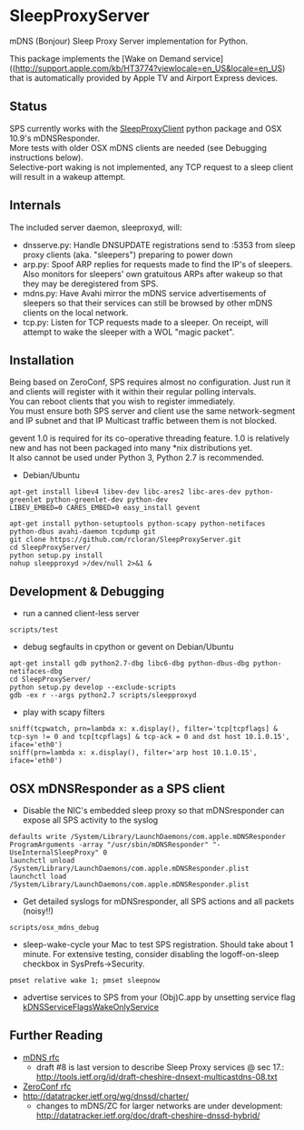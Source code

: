 SleepProxyServer
================
mDNS (Bonjour) Sleep Proxy Server implementation for Python.

This package implements the [Wake on Demand service]((http://support.apple.com/kb/HT3774?viewlocale=en_US&locale=en_US) that is automatically provided by Apple TV and Airport Express devices.  

Status
------
SPS currently works with the [SleepProxyClient](http://github.com/awein/SleepProxyClient) python package and OSX 10.9's mDNSResponder.  
More tests with older OSX mDNS clients are needed (see Debugging instructions below).  
Selective-port waking is not implemented, any TCP request to a sleep client will result in a wakeup attempt.  

Internals
------
The included server daemon, sleeproxyd, will:  
* dnsserve.py: Handle DNSUPDATE registrations send to :5353 from sleep proxy clients (aka. "sleepers") preparing to power down  
* arp.py: Spoof ARP replies for requests made to find the IP's of sleepers. Also monitors for sleepers' own gratuitous ARPs after wakeup so that they may be deregistered from SPS.  
* mdns.py: Have Avahi mirror the mDNS service advertisements of sleepers so that their services can still be browsed by other mDNS clients on the local network.  
* tcp.py: Listen for TCP requests made to a sleeper. On receipt, will attempt to wake the sleeper with a WOL "magic packet".  

Installation
-------
Being based on ZeroConf, SPS requires almost no configuration. Just run it and clients will register with it within their regular polling intervals.  
You can reboot clients that you wish to register immediately.  
You must ensure both SPS server and client use the same network-segment and IP subnet and that IP Multicast traffic between them is not blocked.  

gevent 1.0 is required for its co-operative threading feature. 1.0 is relatively new and has not been packaged into many *nix distributions yet.  
It also cannot be used under Python 3, Python 2.7 is recommended.

* Debian/Ubuntu

```
apt-get install libev4 libev-dev libc-ares2 libc-ares-dev python-greenlet python-greenlet-dev python-dev
LIBEV_EMBED=0 CARES_EMBED=0 easy_install gevent

apt-get install python-setuptools python-scapy python-netifaces python-dbus avahi-daemon tcpdump git
git clone https://github.com/rcloran/SleepProxyServer.git
cd SleepProxyServer/
python setup.py install
nohup sleepproxyd >/dev/null 2>&1 &
```

Development & Debugging
-----
* run a canned client-less server
```
scripts/test
```

* debug segfaults in cpython or gevent on Debian/Ubuntu
```
apt-get install gdb python2.7-dbg libc6-dbg python-dbus-dbg python-netifaces-dbg
cd SleepProxyServer/
python setup.py develop --exclude-scripts
gdb -ex r --args python2.7 scripts/sleepproxyd
```

* play with scapy filters
```
sniff(tcpwatch, prn=lambda x: x.display(), filter='tcp[tcpflags] & tcp-syn != 0 and tcp[tcpflags] & tcp-ack = 0 and dst host 10.1.0.15', iface='eth0')
sniff(prn=lambda x: x.display(), filter='arp host 10.1.0.15', iface='eth0')
```

OSX mDNSResponder as a SPS client
------------
* Disable the NIC's embedded sleep proxy so that mDNSresponder can expose all SPS activity to the syslog
```
defaults write /System/Library/LaunchDaemons/com.apple.mDNSResponder ProgramArguments -array "/usr/sbin/mDNSResponder" "-UseInternalSleepProxy" 0
launchctl unload /System/Library/LaunchDaemons/com.apple.mDNSResponder.plist
launchctl load /System/Library/LaunchDaemons/com.apple.mDNSResponder.plist
```

* Get detailed syslogs for mDNSresponder, all SPS actions and all packets (noisy!!)
```
scripts/osx_mdns_debug
```

* sleep-wake-cycle your Mac to test SPS registration. Should take about 1 minute. For extensive testing, consider disabling the logoff-on-sleep checkbox in SysPrefs->Security.
```
pmset relative wake 1; pmset sleepnow
```
* advertise services to SPS from your (Obj)C.app by unsetting service flag [kDNSServiceFlagsWakeOnlyService](https://developer.apple.com/library/mac/documentation/Networking/Reference/DNSServiceDiscovery_CRef/Reference/reference.html#jumpTo_166)

Further Reading
-------
* [mDNS rfc](http://datatracker.ietf.org/doc/rfc6762/)
  * draft #8 is last version to describe Sleep Proxy services @ sec 17.: http://tools.ietf.org/id/draft-cheshire-dnsext-multicastdns-08.txt
* [ZeroConf rfc](http://datatracker.ietf.org/doc/rfc6763/)
* http://datatracker.ietf.org/wg/dnssd/charter/
  * changes to mDNS/ZC for larger networks are under development: http://datatracker.ietf.org/doc/draft-cheshire-dnssd-hybrid/
